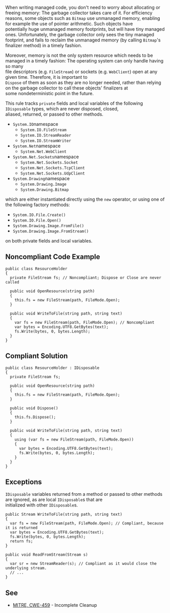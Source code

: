 
When writing managed code, you don't need to worry about allocating or freeing memory: The garbage collector takes care of it. For efficiency<br>reasons, some objects such as `Bitmap` use unmanaged memory, enabling for example the use of pointer arithmetic. Such objects have<br>potentially huge unmanaged memory footprints, but will have tiny managed ones. Unfortunately, the garbage collector only sees the tiny managed<br>footprint, and fails to reclaim the unmanaged memory (by calling `Bitmap`'s finalizer method) in a timely fashion.

Moreover, memory is not the only system resource which needs to be managed in a timely fashion: The operating system can only handle having so many<br>file descriptors (e.g. `FileStream`) or sockets (e.g. `WebClient`) open at any given time. Therefore, it is important to<br>`Dispose` of them as soon as they are no longer needed, rather than relying on the garbage collector to call these objects' finalizers at<br>some nondeterministic point in the future.

This rule tracks `private` fields and local variables of the following `IDisposable` types, which are never disposed, closed,<br>aliased, returned, or passed to other methods.

- `System.IO`namespace
    - `System.IO.FileStream`
    - `System.IO.StreamReader`
    - `System.IO.StreamWriter`
- `System.Net`namespace
    - `System.Net.WebClient`
- `System.Net.Sockets`namespace
    - `System.Net.Sockets.Socket`
    - `System.Net.Sockets.TcpClient`
    - `System.Net.Sockets.UdpClient`
- `System.Drawing`namespace
    - `System.Drawing.Image`
    - `System.Drawing.Bitmap`


which are either instantiated directly using the `new` operator, or using one of the following factory methods:

- `System.IO.File.Create()`
- `System.IO.File.Open()`
- `System.Drawing.Image.FromFile()`
- `System.Drawing.Image.FromStream()`


on both private fields and local variables.

## Noncompliant Code Example


    public class ResourceHolder
    {
      private FileStream fs; // Noncompliant; Dispose or Close are never called
    
      public void OpenResource(string path)
      {
        this.fs = new FileStream(path, FileMode.Open);
      }
    
      public void WriteToFile(string path, string text)
      {
        var fs = new FileStream(path, FileMode.Open); // Noncompliant
        var bytes = Encoding.UTF8.GetBytes(text);
        fs.Write(bytes, 0, bytes.Length);
      }
    }


## Compliant Solution


    public class ResourceHolder : IDisposable
    {
      private FileStream fs;
    
      public void OpenResource(string path)
      {
        this.fs = new FileStream(path, FileMode.Open);
      }
    
      public void Dispose()
      {
        this.fs.Dispose();
      }
    
      public void WriteToFile(string path, string text)
      {
        using (var fs = new FileStream(path, FileMode.Open))
        {
          var bytes = Encoding.UTF8.GetBytes(text);
          fs.Write(bytes, 0, bytes.Length);
        }
      }
    }


## Exceptions

`IDisposable` variables returned from a method or passed to other methods are ignored, as are local `IDisposable`s that are<br>initialized with other `IDisposable`s.


    public Stream WriteToFile(string path, string text)
    {
      var fs = new FileStream(path, FileMode.Open); // Compliant, because it is returned
      var bytes = Encoding.UTF8.GetBytes(text);
      fs.Write(bytes, 0, bytes.Length);
      return fs;
    }
    
    public void ReadFromStream(Stream s)
    {
      var sr = new StreamReader(s); // Compliant as it would close the underlying stream.
      // ...
    }


## See

- [MITRE, CWE-459](http://cwe.mitre.org/data/definitions/459.html) - Incomplete Cleanup

